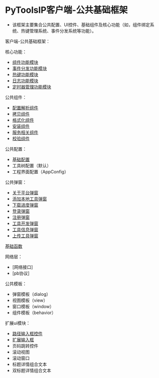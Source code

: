 # PyToolsIP客户端-公共基础框架
  * 该框架主要集合公共配置、UI控件、基础组件及核心功能（如，组件绑定系统、热键管理系统、事件分发系统等功能）。
  
客户端-公共基础框架：

核心功能：  
  * [组件功能模块](core/Behavior_Core.md)
  * [事件分发功能模块](core/Event_Dispatch_Core.md)
  * [热键功能模块](core/Hot_Key_Core.md)
  * [日志功能模块](core/Log_Core.md)
  * [定时器管理功能模块](core/Timer_Core.md)

公共组件：  
  * [配置解析组件](behavior/ConfigParse_Behavior.md)
  * [拷贝组件](behavior/Copy_Behavior.md)
  * [格式化组件](behavior/Format_Behavior.md)
  * [安装组件](behavior/Install_Behavior.md)
  * [服务相关组件](behavior/Service_Behavior.md)
  * [校验组件](behavior/Verify_Behavior.md)

公共配置：  
  * [基础配置](config/ini_config.md)
  * 工具树配置（默认）
  * 工程界面配置（AppConfig）

公共弹窗：  
  * [关于平台弹窗](dialog.md#关于平台弹窗)
  * [添加本地工具弹窗](dialog.md#添加本地工具弹窗)
  * [下载进度弹窗](dialog.md#下载进度弹窗)
  * [登录弹窗](dialog.md#登录弹窗)
  * [注册弹窗](dialog.md#注册弹窗)
  * [工具开发弹窗](dialog.md#工具开发弹窗)
  * [工具信息弹窗](dialog.md#工具信息弹窗)
  * [上传工具弹窗](dialog.md#上传工具弹窗)

[基础函数](function.md)

网络层：
  * [网络接口]
  * [pb协议]

公共模板：
  * 弹窗模板（dialog）
  * 视图模板（view）
  * 窗口模板（window）
  * 组件模板（behavior）

扩展ui模块：
  * [路径输入框控件](ui/base.md#路径输入框控件)
  * [扩展输入框](ui/base.md#扩展输入框)
  * 页码跳转控件
  * 滚动视图
  * 滚动窗口
  * 标题详情组合文本
  * 双标题详情组合文本